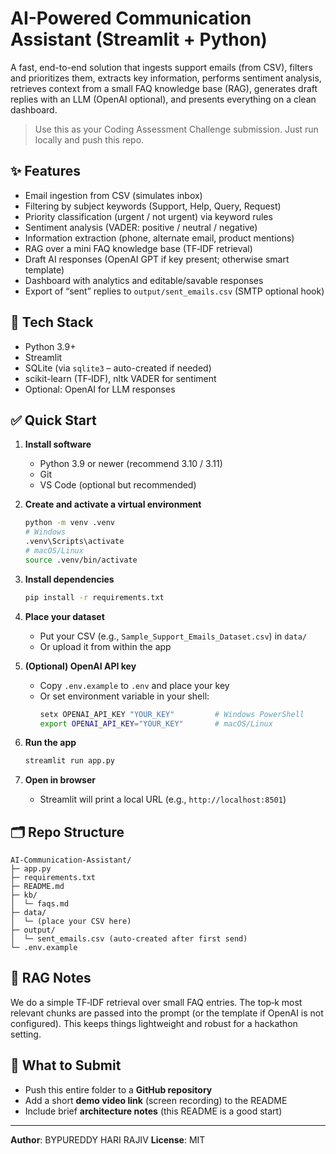 # AI-Powered Communication Assistant (Streamlit + Python)

A fast, end-to-end solution that ingests support emails (from CSV), filters and prioritizes them,
extracts key information, performs sentiment analysis, retrieves context from a small FAQ
knowledge base (RAG), generates draft replies with an LLM (OpenAI optional), and presents
everything on a clean dashboard.

> Use this as your Coding Assessment Challenge submission. Just run locally and push this repo.

## ✨ Features
- Email ingestion from CSV (simulates inbox)
- Filtering by subject keywords (Support, Help, Query, Request)
- Priority classification (urgent / not urgent) via keyword rules
- Sentiment analysis (VADER: positive / neutral / negative)
- Information extraction (phone, alternate email, product mentions)
- RAG over a mini FAQ knowledge base (TF‑IDF retrieval)
- Draft AI responses (OpenAI GPT if key present; otherwise smart template)
- Dashboard with analytics and editable/savable responses
- Export of “sent” replies to `output/sent_emails.csv` (SMTP optional hook)

## 🧱 Tech Stack
- Python 3.9+
- Streamlit
- SQLite (via `sqlite3` – auto-created if needed)
- scikit-learn (TF‑IDF), nltk VADER for sentiment
- Optional: OpenAI for LLM responses

## ✅ Quick Start
1. **Install software**  
   - Python 3.9 or newer (recommend 3.10 / 3.11)  
   - Git  
   - VS Code (optional but recommended)

2. **Create and activate a virtual environment**
   ```bash
   python -m venv .venv
   # Windows
   .venv\Scripts\activate
   # macOS/Linux
   source .venv/bin/activate
   ```

3. **Install dependencies**
   ```bash
   pip install -r requirements.txt
   ```

4. **Place your dataset**
   - Put your CSV (e.g., `Sample_Support_Emails_Dataset.csv`) in `data/`
   - Or upload it from within the app

5. **(Optional) OpenAI API key**
   - Copy `.env.example` to `.env` and place your key
   - Or set environment variable in your shell:
     ```bash
     setx OPENAI_API_KEY "YOUR_KEY"         # Windows PowerShell
     export OPENAI_API_KEY="YOUR_KEY"       # macOS/Linux
     ```

6. **Run the app**
   ```bash
   streamlit run app.py
   ```

7. **Open in browser**
   - Streamlit will print a local URL (e.g., `http://localhost:8501`)

## 🗂 Repo Structure
```
AI-Communication-Assistant/
├─ app.py
├─ requirements.txt
├─ README.md
├─ kb/
│  └─ faqs.md
├─ data/
│  └─ (place your CSV here)
├─ output/
│  └─ sent_emails.csv (auto-created after first send)
└─ .env.example
```

## 🧠 RAG Notes
We do a simple TF‑IDF retrieval over small FAQ entries. The top‑k most relevant chunks are passed
into the prompt (or the template if OpenAI is not configured). This keeps things lightweight and
robust for a hackathon setting.

## 🚀 What to Submit
- Push this entire folder to a **GitHub repository**
- Add a short **demo video link** (screen recording) to the README
- Include brief **architecture notes** (this README is a good start)

---

**Author**: BYPUREDDY HARI RAJIV
**License**: MIT
